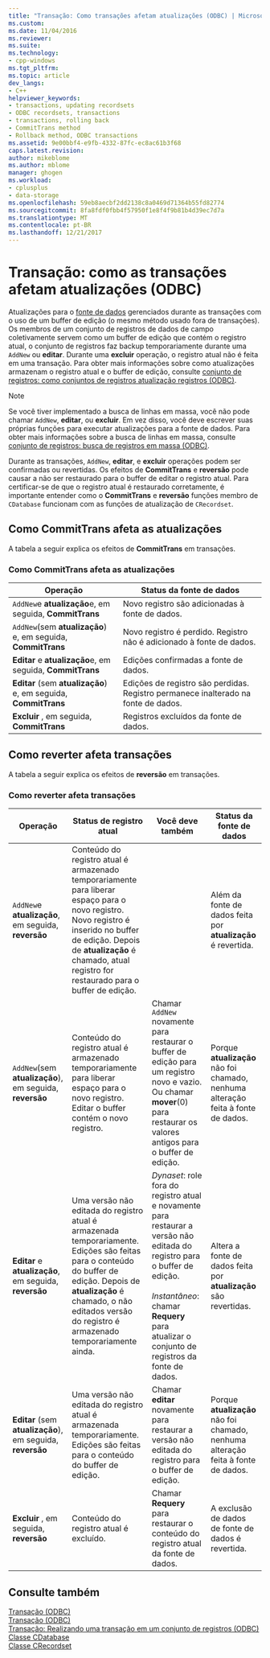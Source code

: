 ```yaml
---
title: "Transação: Como transações afetam atualizações (ODBC) | Microsoft Docs"
ms.custom: 
ms.date: 11/04/2016
ms.reviewer: 
ms.suite: 
ms.technology:
- cpp-windows
ms.tgt_pltfrm: 
ms.topic: article
dev_langs:
- C++
helpviewer_keywords:
- transactions, updating recordsets
- ODBC recordsets, transactions
- transactions, rolling back
- CommitTrans method
- Rollback method, ODBC transactions
ms.assetid: 9e00bbf4-e9fb-4332-87fc-ec8ac61b3f68
caps.latest.revision: 
author: mikeblome
ms.author: mblome
manager: ghogen
ms.workload:
- cplusplus
- data-storage
ms.openlocfilehash: 59eb8aecbf2dd2138c8a0469d71364b55fd82774
ms.sourcegitcommit: 8fa8fdf0fbb4f57950f1e8f4f9b81b4d39ec7d7a
ms.translationtype: MT
ms.contentlocale: pt-BR
ms.lasthandoff: 12/21/2017
---
```

# <a name="transaction-how-transactions-affect-updates-odbc"></a>Transação: como as transações afetam atualizações (ODBC)
Atualizações para o [fonte de dados](../../data/odbc/data-source-odbc.md) gerenciados durante as transações com o uso de um buffer de edição (o mesmo método usado fora de transações). Os membros de um conjunto de registros de dados de campo coletivamente servem como um buffer de edição que contém o registro atual, o conjunto de registros faz backup temporariamente durante uma `AddNew` ou **editar**. Durante uma **excluir** operação, o registro atual não é feita em uma transação. Para obter mais informações sobre como atualizações armazenam o registro atual e o buffer de edição, consulte [conjunto de registros: como conjuntos de registros atualização registros (ODBC)](../../data/odbc/recordset-how-recordsets-update-records-odbc.md).  
  
> [!NOTE]
>  Se você tiver implementado a busca de linhas em massa, você não pode chamar `AddNew`, **editar**, ou **excluir**. Em vez disso, você deve escrever suas próprias funções para executar atualizações para a fonte de dados. Para obter mais informações sobre a busca de linhas em massa, consulte [conjunto de registros: busca de registros em massa (ODBC)](../../data/odbc/recordset-fetching-records-in-bulk-odbc.md).  
  
 Durante as transações, `AddNew`, **editar**, e **excluir** operações podem ser confirmadas ou revertidas. Os efeitos de **CommitTrans** e **reversão** pode causar a não ser restaurado para o buffer de editar o registro atual. Para certificar-se de que o registro atual é restaurado corretamente, é importante entender como o **CommitTrans** e **reversão** funções membro de `CDatabase` funcionam com as funções de atualização de `CRecordset`.  
  
##  <a name="_core_how_committrans_affects_updates"></a>Como CommitTrans afeta as atualizações  
 A tabela a seguir explica os efeitos de **CommitTrans** em transações.  
  
### <a name="how-committrans-affects-updates"></a>Como CommitTrans afeta as atualizações  
  
|Operação|Status da fonte de dados|  
|---------------|---------------------------|  
|`AddNew`e **atualização**e, em seguida, **CommitTrans**|Novo registro são adicionadas à fonte de dados.|  
|`AddNew`(sem **atualização**) e, em seguida, **CommitTrans**|Novo registro é perdido. Registro não é adicionado à fonte de dados.|  
|**Editar** e **atualização**e, em seguida, **CommitTrans**|Edições confirmadas a fonte de dados.|  
|**Editar** (sem **atualização**) e, em seguida, **CommitTrans**|Edições de registro são perdidas. Registro permanece inalterado na fonte de dados.|  
|**Excluir** , em seguida, **CommitTrans**|Registros excluídos da fonte de dados.|  
  
##  <a name="_core_how_rollback_affects_updates"></a>Como reverter afeta transações  
 A tabela a seguir explica os efeitos de **reversão** em transações.  
  
### <a name="how-rollback-affects-transactions"></a>Como reverter afeta transações  
  
|Operação|Status de registro atual|Você deve também|Status da fonte de dados|  
|---------------|------------------------------|-------------------|---------------------------|  
|`AddNew`e **atualização**, em seguida, **reversão**|Conteúdo do registro atual é armazenado temporariamente para liberar espaço para o novo registro. Novo registro é inserido no buffer de edição. Depois de **atualização** é chamado, atual registro for restaurado para o buffer de edição.||Além da fonte de dados feita por **atualização** é revertida.|  
|`AddNew`(sem **atualização**), em seguida, **reversão**|Conteúdo do registro atual é armazenado temporariamente para liberar espaço para o novo registro. Editar o buffer contém o novo registro.|Chamar `AddNew` novamente para restaurar o buffer de edição para um registro novo e vazio. Ou chamar **mover**(0) para restaurar os valores antigos para o buffer de edição.|Porque **atualização** não foi chamado, nenhuma alteração feita à fonte de dados.|  
|**Editar** e **atualização**, em seguida, **reversão**|Uma versão não editada do registro atual é armazenada temporariamente. Edições são feitas para o conteúdo do buffer de edição. Depois de **atualização** é chamado, o não editados versão do registro é armazenado temporariamente ainda.|*Dynaset*: role fora do registro atual e novamente para restaurar a versão não editada do registro para o buffer de edição.<br /><br /> *Instantâneo*: chamar **Requery** para atualizar o conjunto de registros da fonte de dados.|Altera a fonte de dados feita por **atualização** são revertidas.|  
|**Editar** (sem **atualização**), em seguida, **reversão**|Uma versão não editada do registro atual é armazenada temporariamente. Edições são feitas para o conteúdo do buffer de edição.|Chamar **editar** novamente para restaurar a versão não editada do registro para o buffer de edição.|Porque **atualização** não foi chamado, nenhuma alteração feita à fonte de dados.|  
|**Excluir** , em seguida, **reversão**|Conteúdo do registro atual é excluído.|Chamar **Requery** para restaurar o conteúdo do registro atual da fonte de dados.|A exclusão de dados de fonte de dados é revertida.|  
  
## <a name="see-also"></a>Consulte também  
 [Transação (ODBC)](../../data/odbc/transaction-odbc.md)   
 [Transação (ODBC)](../../data/odbc/transaction-odbc.md)   
 [Transação: Realizando uma transação em um conjunto de registros (ODBC)](../../data/odbc/transaction-performing-a-transaction-in-a-recordset-odbc.md)   
 [Classe CDatabase](../../mfc/reference/cdatabase-class.md)   
 [Classe CRecordset](../../mfc/reference/crecordset-class.md)